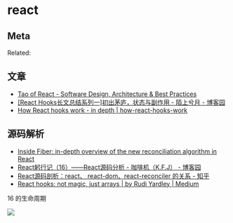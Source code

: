 react
===

## Meta

Related:


## 文章

- [Tao of React - Software Design, Architecture & Best Practices](https://alexkondov.com/tao-of-react/#use-data-fetching-libraries)
- [[React Hooks长文总结系列一]初出茅庐，状态与副作用 - 陌上兮月 - 博客园](https://www.cnblogs.com/zhangnan35/p/14596045.html)
- [How React hooks work - in depth | how-react-hooks-work](https://eliav2.github.io/how-react-hooks-work/?utm_source=reactdigest&utm_medium=email&utm_campaign=303)

## 源码解析

- [Inside Fiber: in-depth overview of the new reconciliation algorithm in React](https://medium.com/react-in-depth/inside-fiber-in-depth-overview-of-the-new-reconciliation-algorithm-in-react-e1c04700ef6e)
- [React躬行记（16）——React源码分析 - 咖啡机（K.F.J） - 博客园](https://www.cnblogs.com/strick/p/11950520.html)
- [React源码剖析：react、 react-dom、react-reconciler 的关系 - 知乎](https://zhuanlan.zhihu.com/p/266892192)
- [React hooks: not magic, just arrays | by Rudi Yardley | Medium](https://medium.com/@ryardley/react-hooks-not-magic-just-arrays-cd4f1857236e)

16 的生命周期

![](https://img2018.cnblogs.com/blog/211606/201912/211606-20191202174625536-1116659477.jpg)